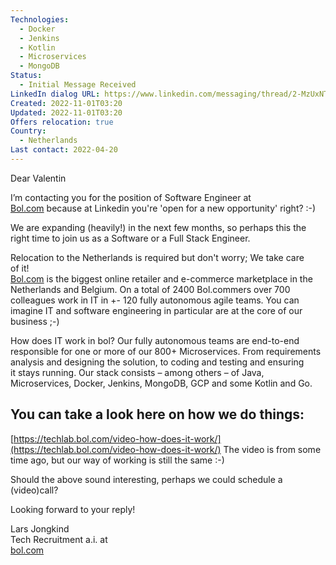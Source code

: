 ```yaml
---
Technologies:
  - Docker
  - Jenkins
  - Kotlin
  - Microservices
  - MongoDB
Status:
  - Initial Message Received
LinkedIn dialog URL: https://www.linkedin.com/messaging/thread/2-MzUxNTM4MTEtMDM3MS00NTE5LWI3MTAtYjc5YWQ2YzMzOTJmXzAxMg==/
Created: 2022-11-01T03:20
Updated: 2022-11-01T03:20
Offers relocation: true
Country:
  - Netherlands
Last contact: 2022-04-20
---
```

Dear Valentin  
  
I’m contacting you for the position of Software Engineer at  
[Bol.com](http://bol.com/)
because at Linkedin you're 'open for a new opportunity' right? :-)  
  
We are expanding (heavily!) in the next few months, so perhaps this the  
right time to join us as a Software or a Full Stack Engineer.  
  
Relocation to the Netherlands is required but don't worry; We take care  
of it!  
[Bol.com](http://bol.com/)
is the biggest online retailer and e-commerce marketplace in the  
Netherlands and Belgium. On a total of 2400 Bol.commers over 700  
colleagues work in IT in +- 120 fully autonomous agile teams. You can  
imagine IT and software engineering in particular are at the core of our  
business ;-)  
  
How does IT work in bol? Our fully autonomous teams are end-to-end  
responsible for one or more of our 800+ Microservices. From requirements  
analysis and designing the solution, to coding and testing and ensuring  
it stays running. Our stack consists – among others – of Java,  
Microservices, Docker, Jenkins, MongoDB, GCP and some Kotlin and Go.  
  
You can take a look here on how we do things:  
-  
[https://techlab.bol.com/video-how-does-it-work/](https://techlab.bol.com/video-how-does-it-work/)
The video is from some time ago, but our way of working is still the same :-)  
  
Should the above sound interesting, perhaps we could schedule a (video)call?  
  
Looking forward to your reply!  
  
Lars Jongkind  
Tech Recruitment a.i. at  
[bol.com](http://bol.com/)